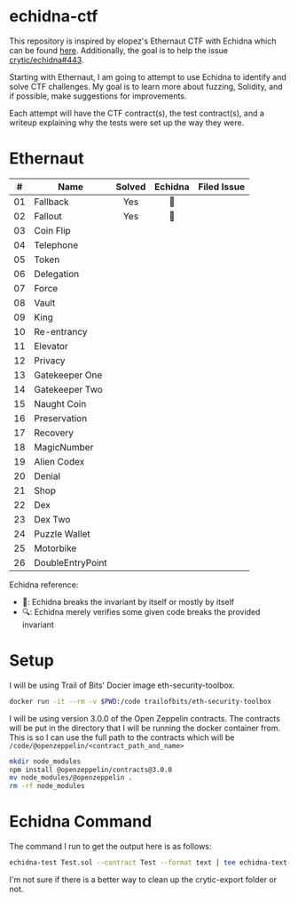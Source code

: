 # echidna-ctf
This repository is inspired by elopez's Ethernaut CTF with Echidna which can be found [here](https://github.com/elopez/echidna-ethernaut).  Additionally, the goal is to help the issue [crytic/echidna#443](https://github.com/crytic/echidna/issues/433). 

Starting with Ethernaut, I am going to attempt to use Echidna to identify and solve CTF challenges. My goal is to learn more about fuzzing, Solidity, and if possible, make suggestions for improvements.

Each attempt will have the CTF contract(s), the test contract(s), and a writeup explaining why the tests were set up the way they were. 

# Ethernaut

| \#  | Name             | Solved | Echidna  | Filed Issue |
| --- | ---------------- |:------:|:--------:| ----------- |
| 01  | Fallback         |  Yes   | :muscle: |             |
| 02  | Fallout          |  Yes   | :muscle: |             |
| 03  | Coin Flip        |        |          |             |
| 04  | Telephone        |        |          |             |
| 05  | Token            |        |          |             |
| 06  | Delegation       |        |          |             |
| 07  | Force            |        |          |             |
| 08  | Vault            |        |          |             |
| 09  | King             |        |          |             |
| 10  | Re-entrancy      |        |          |             |
| 11  | Elevator         |        |          |             |
| 12  | Privacy          |        |          |             |
| 13  | Gatekeeper One   |        |          |             |
| 14  | Gatekeeper Two   |        |          |             |
| 15  | Naught Coin      |        |          |             |
| 16  | Preservation     |        |          |             |
| 17  | Recovery         |        |          |             |
| 18  | MagicNumber      |        |          |             |
| 19  | Alien Codex      |        |          |             |
| 20  | Denial           |        |          |             |
| 21  | Shop             |        |          |             |
| 22  | Dex              |        |          |             |
| 23  | Dex Two          |        |          |             |
| 24  | Puzzle Wallet    |        |          |             |
| 25  | Motorbike        |        |          |             |
| 26  | DoubleEntryPoint |        |          |             |

Echidna reference:
 * :muscle:: Echidna breaks the invariant by itself or mostly by itself
 * :mag:: Echidna merely verifies some given code breaks the provided invariant

# Setup 
I will be using Trail of Bits' Docier image eth-security-toolbox.

```bash
docker run -it --rm -v $PWD:/code trailofbits/eth-security-toolbox
```

I will be using version 3.0.0 of the Open Zeppelin contracts. The contracts will be put in the directory that I will be running the docker container from. This is so I can use the full path to the contracts which will be `/code/@openzeppelin/<contract_path_and_name>`

```bash
mkdir node_modules
npm install @openzeppelin/contracts@3.0.0
mv node_modules/@openzeppelin .
rm -rf node_modules
```

# Echidna Command
The command I run to get the output here is as follows:
```bash
echidna-test Test.sol --contract Test --format text | tee echidna-text-run.log && rm -rf crytic-export/
```

I'm not sure if there is a better way to clean up the crytic-export folder or not. 